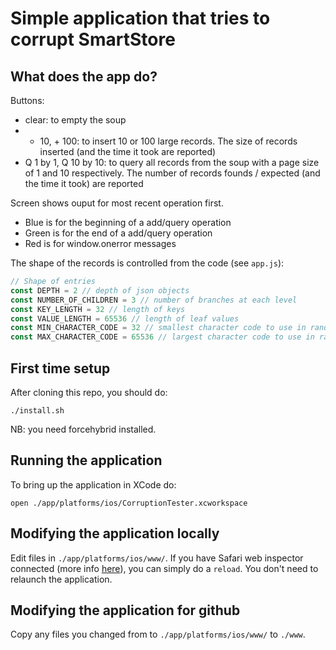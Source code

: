 # Simple application that tries to corrupt SmartStore

## What does the app do?

Buttons:
- clear: to empty the soup
- + 10, + 100: to insert 10 or 100 large records. The size of records inserted (and the time it took are reported)
- Q 1 by 1, Q 10 by 10: to query all records from the soup with a page size of 1 and 10 respectively. The number of records founds / expected (and the time it took) are reported

Screen shows ouput for most recent operation first.
- Blue is for the beginning of a add/query operation
- Green is for the end of a add/query operation
- Red is for window.onerror messages

The shape of the records is controlled from the code (see `app.js`):
```javascript
// Shape of entries
const DEPTH = 2 // depth of json objects
const NUMBER_OF_CHILDREN = 3 // number of branches at each level
const KEY_LENGTH = 32 // length of keys
const VALUE_LENGTH = 65536 // length of leaf values
const MIN_CHARACTER_CODE = 32 // smallest character code to use in random strings
const MAX_CHARACTER_CODE = 65536 // largest character code to use in random strings
```

## First time setup
After cloning this repo, you should do:
```shell
./install.sh
```
NB: you need forcehybrid installed.

## Running the application
To bring up the application in XCode do:
```shell
open ./app/platforms/ios/CorruptionTester.xcworkspace
```

## Modifying the application locally
Edit files in `./app/platforms/ios/www/`.
If you have Safari web inspector connected (more info [here](https://developer.apple.com/library/archive/documentation/AppleApplications/Conceptual/Safari_Developer_Guide/GettingStarted/GettingStarted.html)), you can simply do a `reload`. You don't need to relaunch the application.

## Modifying the application for github
Copy any files you changed from to `./app/platforms/ios/www/` to `./www`.

